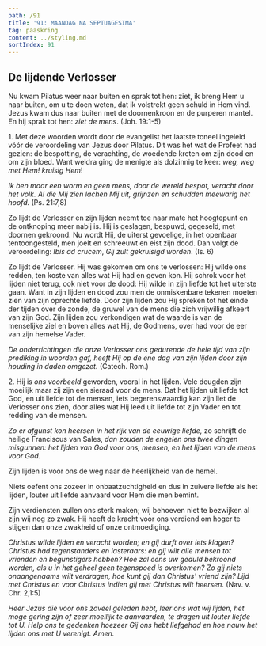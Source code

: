 ```yaml
---
path: /91
title: '91: MAANDAG NA SEPTUAGESIMA'
tag: paaskring
content: ../styling.md
sortIndex: 91
---
```


## De lijdende Verlosser

Nu kwam Pilatus weer naar buiten en sprak tot hen: ziet, ik breng Hem u naar buiten, om u te doen weten, dat ik volstrekt geen schuld in Hem vind. Jezus kwam dus naar buiten met de doornenkroon en de purperen mantel. En hij sprak tot hen: _ziet de mens_. (Joh. 19:1-5)

1\. Met deze woorden wordt door de evangelist het laatste toneel ingeleid vóór de veroordeling van Jezus door Pilatus. Dit was het wat de Profeet had gezien: de bespotting, de verachting, de woedende kreten om zijn dood en om zijn bloed. Want weldra ging de menigte als dolzinnig te keer: _weg, weg met Hem! kruisig Hem_!

_Ik ben maar een worm en geen mens, door de wereld bespot, veracht door het volk. Al die Mij zien lachen Mij uit, grijnzen en schudden meewarig het hoofd._ (Ps. 21:7,8)

Zo lijdt de Verlosser en zijn lijden neemt toe naar mate het hoogtepunt en de ontknoping meer nabij is. Hij is geslagen, bespuwd, gegeseld, met doornen gekroond. Nu wordt Hij, de uiterst gevoelige, in het openbaar tentoongesteld, men joelt en schreeuwt en eist zijn dood. Dan volgt de veroordeling: _Ibis ad crucem_, _Gij zult gekruisigd worden_. (Is. 6)

Zo lijdt de Verlosser. Hij was gekomen om ons te verlossen: Hij wilde ons redden, ten koste van alles wat Hij had en geven kon. Hij schrok voor het lijden niet terug, ook niet voor de dood: Hij wilde in zijn liefde tot het uiterste gaan. Want in zijn lijden en dood zou men de onmiskenbare tekenen moeten zien van zijn oprechte liefde. Door zijn lijden zou Hij spreken tot het einde der tijden over de zonde, de gruwel van de mens die zich vrijwillig afkeert van zijn God. Zijn lijden zou verkondigen wat de waarde is van de menselijke ziel en boven alles wat Hij, de Godmens, over had voor de eer van zijn hemelse Vader.

_De onderrichtingen die onze Verlosser ons gedurende de hele tijd van zijn prediking in woorden gaf, heeft Hij op de éne dag van zijn lijden door zijn houding in daden omgezet._ (Catech. Rom.)

2\. Hij is _ons voorbeeld_ geworden, vooral in het lijden. Vele deugden zijn moeilijk maar zij zijn een sieraad voor de mens. Dat het lijden uit liefde tot God, en uit liefde tot de mensen, iets begerenswaardig kan zijn liet de Verlosser ons zien, door alles wat Hij leed uit liefde tot zijn Vader en tot redding van de mensen.

_Zo er afgunst kon heersen in het rijk van de eeuwige liefde,_ zo schrijft de heilige Franciscus van Sales, _dan zouden de engelen ons twee dingen misgunnen: het lijden van God voor ons, mensen, en het lijden van de mens voor God._

Zijn lijden is voor ons de weg naar de heerlijkheid van de hemel.

Niets oefent ons zozeer in onbaatzuchtigheid en dus in zuivere liefde als het lijden, louter uit liefde aanvaard voor Hem die men bemint.

Zijn verdiensten zullen ons sterk maken; wij behoeven niet te bezwijken al zijn wij nog zo zwak. Hij heeft de kracht voor ons verdiend om hoger te stijgen dan onze zwakheid of onze ontmoediging.

_Christus wilde lijden en veracht worden; en gij durft over iets klagen? Christus had tegenstanders en lasteraars: en gij wilt alle mensen tot vrienden en begunstigers hebben? Hoe zal eens uw geduld bekroond worden, als u in het geheel geen tegenspoed is overkomen? Zo gij niets onaangenaams wilt verdragen, hoe kunt gij dan Christus' vriend zijn? Lijd met Christus en voor Christus indien gij met Christus wilt heersen._ (Nav. v. Chr. 2,1:5)

_Heer Jezus die voor ons zoveel geleden hebt, leer ons wat wij lijden, het moge gering zijn of zeer moeilijk te aanvaarden, te dragen uit louter liefde tot U. Help ons te gedenken hoezeer Gij ons hebt liefgehad en hoe nauw het lijden ons met U verenigt. Amen._
